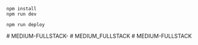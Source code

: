 ```
npm install
npm run dev
```

```
npm run deploy
```
#   M E D I U M - F U L L S T A C K -  
 #   M E D I U M _ F U L L S T A C K  
 #   M E D I U M - F U L L S T A C K  
 